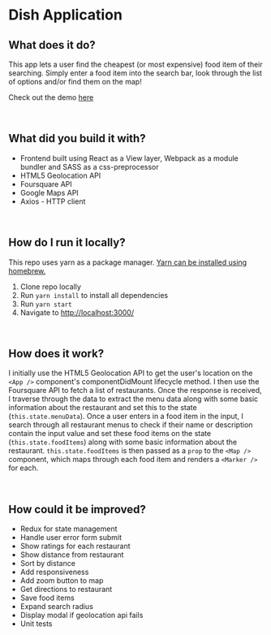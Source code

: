 # Dish Application

## What does it do?
This app lets a user find the cheapest (or most expensive) food item of their searching. Simply enter a food item into the search bar, look through the list of options and/or find them on the map!

Check out the demo [here](https://amituuush.github.io/dish-app/)

<br />

## What did you build it with?
* Frontend built using React as a View layer, Webpack as a module bundler and SASS as a css-preprocessor
* HTML5 Geolocation API
* Foursquare API
* Google Maps API
* Axios - HTTP client

<br />

## How do I run it locally?
This repo uses yarn as a package manager. [Yarn can be installed using homebrew.](https://yarnpkg.com/en/docs/install)

1. Clone repo locally
2. Run `yarn install` to install all dependencies
3. Run `yarn start`
4. Navigate to [http://localhost:3000/](http://localhost:3000/)

<br />

## How does it work?

I initially use the HTML5 Geolocation API to get the user's location on the `<App />` component's componentDidMount lifecycle method. I then use the Foursquare API to fetch a list of restaurants. Once the response is received, I traverse through the data to extract the menu data along with some basic information about the restaurant and set this to the state (`this.state.menuData`). Once a user enters in a food item in the input, I search through all restaurant menus to check if their name or description contain the input value and set these food items on the state (`this.state.foodItems`) along with some basic information about the restaurant. `this.state.foodItems` is then passed as a `prop` to the `<Map />` component, which maps through each food item and renders a `<Marker />` for each.

<br />

## How could it be improved?

* Redux for state management
* Handle user error form submit
* Show ratings for each restaurant
* Show distance from restaurant
* Sort by distance
* Add responsiveness
* Add zoom button to map
* Get directions to restaurant
* Save food items
* Expand search radius
* Display modal if geolocation api fails
* Unit tests